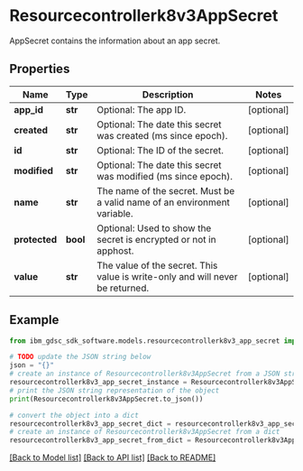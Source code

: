 # Resourcecontrollerk8v3AppSecret

AppSecret contains the information about an app secret.

## Properties

Name | Type | Description | Notes
------------ | ------------- | ------------- | -------------
**app_id** | **str** | Optional: The app ID. | [optional] 
**created** | **str** | Optional: The date this secret was created (ms since epoch). | [optional] 
**id** | **str** | Optional: The ID of the secret. | [optional] 
**modified** | **str** | Optional: The date this secret was modified (ms since epoch). | [optional] 
**name** | **str** | The name of the secret. Must be a valid name of an environment variable. | [optional] 
**protected** | **bool** | Optional: Used to show the secret is encrypted or not in apphost. | [optional] 
**value** | **str** | The value of the secret. This value is write-only and will never be returned. | [optional] 

## Example

```python
from ibm_gdsc_sdk_software.models.resourcecontrollerk8v3_app_secret import Resourcecontrollerk8v3AppSecret

# TODO update the JSON string below
json = "{}"
# create an instance of Resourcecontrollerk8v3AppSecret from a JSON string
resourcecontrollerk8v3_app_secret_instance = Resourcecontrollerk8v3AppSecret.from_json(json)
# print the JSON string representation of the object
print(Resourcecontrollerk8v3AppSecret.to_json())

# convert the object into a dict
resourcecontrollerk8v3_app_secret_dict = resourcecontrollerk8v3_app_secret_instance.to_dict()
# create an instance of Resourcecontrollerk8v3AppSecret from a dict
resourcecontrollerk8v3_app_secret_from_dict = Resourcecontrollerk8v3AppSecret.from_dict(resourcecontrollerk8v3_app_secret_dict)
```
[[Back to Model list]](../README.md#documentation-for-models) [[Back to API list]](../README.md#documentation-for-api-endpoints) [[Back to README]](../README.md)


